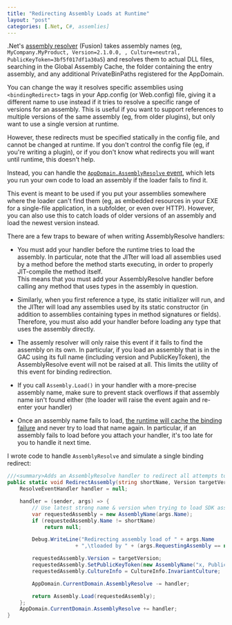```yaml
---
title: "Redirecting Assembly Loads at Runtime"
layout: "post"
categories: [.Net, C#, assemlies]
---
```


.Net's [assembly resolver](http://msdn.microsoft.com/en-us/library/yx7xezcf) (Fusion) takes assembly names (eg, `MyCompany.MyProduct, Version=2.1.0.0, , Culture=neutral, PublicKeyToken=3bf5f017df1a30a5`) and resolves them to actual DLL files, searching in the Global Assembly Cache, the folder containing the entry assembly, and any additional PrivateBinPaths registered for the AppDomain.

You can change the way it resolves specific assemblies using `<bindingRedirect>` tags in your App.config (or Web.config) file, giving it a different name to use instead if it tries to resolve a specific range of versions for an assembly.  This is useful if you want to support references to multiple versions of the same assembly (eg, from older plugins), but only want to use a single version at runtime.

However, these redirects must be specified statically in the config file, and cannot be changed at runtime.  If you don't control the config file (eg, if you're writing a plugin), or if you don't know what redirects you will want until runtime, this doesn't help.

Instead, you can handle the [`AppDomain.AssemblyResolve` event](http://msdn.microsoft.com/en-us/library/system.appdomain.assemblyresolve), which lets you run your own code to load an assembly if the loader fails to find it. 

This event is meant to be used if you put your assemblies somewhere where the loader can't find them (eg, as embedded resources in your EXE for a single-file application, in a subfolder, or even over HTTP).  However, you can also use this to catch loads of older versions of an assembly and load the newest version instead.

There are a few traps to beware of when writing AssemblyResolve handlers:

 - You must add your handler before the runtime tries to load the assembly.  In particular, note that the JITter will load all assemblies used by a method before the method starts executing, in order to properly JIT-compile the method itself.  
This means that you must add your AssemblyResolve handler before calling any method that uses types in the assembly in question.

 - Similarly, when you first reference a type, its static initializer will run, and the JITter will load any assemblies used by its static constructor (in addition to assemblies containing types in method signatures or fields).  
Therefore, you must also add your handler before loading any type that uses the assembly directly.

 - The assemly resolver will only raise this event if it fails to find the assembly on its own.  In particular, if you load an assembly that is in the GAC using its full name (including version and PublicKeyToken), the AssemblyResolve event will not be raised at all.  This limits the utility of this event for binding redirection.

 - If you call `Assembly.Load()` in your handler with a more-precise assembly name, make sure to prevent stack overflows if that assembly name isn't found either (the loader will raise the event again and re-enter your handler)

 - Once an assembly name fails to load, [the runtime will cache the binding failure](http://msdn.microsoft.com/en-us/library/aa98tba8) and never try to load that name again.  In particular, if an assembly fails to load before you attach your handler, it's too late for you to handle it next time.

I wrote code to handle `AssemblyResolve` and simulate a single binding redirect:

```csharp
///<summary>Adds an AssemblyResolve handler to redirect all attempts to load a specific assembly name to the specified version.</summary>
public static void RedirectAssembly(string shortName, Version targetVersion, string publicKeyToken) {
	ResolveEventHandler handler = null;

	handler = (sender, args) => {
		// Use latest strong name & version when trying to load SDK assemblies
		var requestedAssembly = new AssemblyName(args.Name);
		if (requestedAssembly.Name != shortName)
			return null;

		Debug.WriteLine("Redirecting assembly load of " + args.Name
					  + ",\tloaded by " + (args.RequestingAssembly == null ? "(unknown)" : args.RequestingAssembly.FullName));

		requestedAssembly.Version = targetVersion;
		requestedAssembly.SetPublicKeyToken(new AssemblyName("x, PublicKeyToken=" + publicKeyToken).GetPublicKeyToken());
		requestedAssembly.CultureInfo = CultureInfo.InvariantCulture;

		AppDomain.CurrentDomain.AssemblyResolve -= handler;

		return Assembly.Load(requestedAssembly);
	};
	AppDomain.CurrentDomain.AssemblyResolve += handler;
}
```
